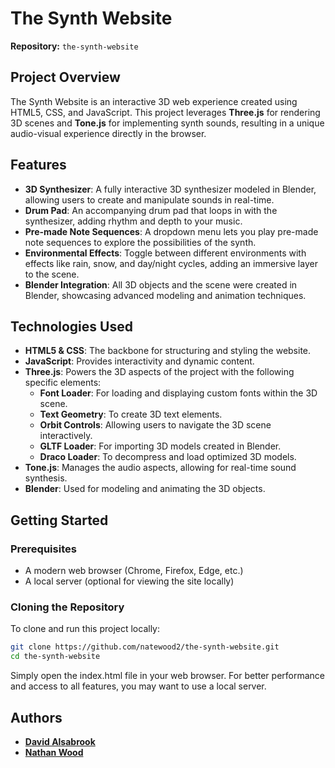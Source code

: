 # The Synth Website

**Repository:** `the-synth-website`

## Project Overview

The Synth Website is an interactive 3D web experience created using HTML5, CSS, and JavaScript. This project leverages **Three.js** for rendering 3D scenes and **Tone.js** for implementing synth sounds, resulting in a unique audio-visual experience directly in the browser.

## Features

- **3D Synthesizer**: A fully interactive 3D synthesizer modeled in Blender, allowing users to create and manipulate sounds in real-time.
- **Drum Pad**: An accompanying drum pad that loops in with the synthesizer, adding rhythm and depth to your music.
- **Pre-made Note Sequences**: A dropdown menu lets you play pre-made note sequences to explore the possibilities of the synth.
- **Environmental Effects**: Toggle between different environments with effects like rain, snow, and day/night cycles, adding an immersive layer to the scene.
- **Blender Integration**: All 3D objects and the scene were created in Blender, showcasing advanced modeling and animation techniques.

## Technologies Used

- **HTML5 & CSS**: The backbone for structuring and styling the website.
- **JavaScript**: Provides interactivity and dynamic content.
- **Three.js**: Powers the 3D aspects of the project with the following specific elements:
  - **Font Loader**: For loading and displaying custom fonts within the 3D scene.
  - **Text Geometry**: To create 3D text elements.
  - **Orbit Controls**: Allowing users to navigate the 3D scene interactively.
  - **GLTF Loader**: For importing 3D models created in Blender.
  - **Draco Loader**: To decompress and load optimized 3D models.
- **Tone.js**: Manages the audio aspects, allowing for real-time sound synthesis.
- **Blender**: Used for modeling and animating the 3D objects.

## Getting Started

### Prerequisites

- A modern web browser (Chrome, Firefox, Edge, etc.)
- A local server (optional for viewing the site locally)

### Cloning the Repository

To clone and run this project locally:

```bash
git clone https://github.com/natewood2/the-synth-website.git
cd the-synth-website
```

Simply open the index.html file in your web browser. For better performance and access to all features, you may want to use a local server.

## Authors
- **[David Alsabrook](https://github.com/dalsabrook)**
- **[Nathan Wood](https://github.com/natewood2)**
